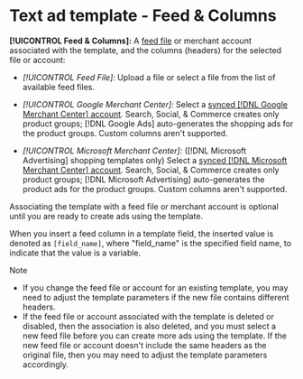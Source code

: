 # Text ad template - Feed &amp; Columns

**[!UICONTROL Feed &amp; Columns]:** A [feed file](/help/search-social-commerce/campaign-management/inventory-feeds/feed-files-manage.md) or merchant account associated with the template, and the columns (headers) for the selected file or account:

* *[!UICONTROL Feed File]:* Upload a file or select a file from the list of available feed files.

* *[!UICONTROL Google Merchant Center]:* Select a [synced [!DNL Google Merchant Center] account](/help/search-social-commerce/campaign-management/accounts/merchant-account-manage.md). Search, Social, & Commerce creates only product groups; [!DNL Google Ads] auto-generates the shopping ads for the product groups. Custom columns aren't supported.

* *[!UICONTROL Microsoft Merchant Center]:* ([!DNL Microsoft Advertising] shopping templates only) Select a [synced [!DNL Microsoft Merchant Center] account](/help/search-social-commerce/campaign-management/accounts/merchant-account-manage.md). Search, Social, & Commerce creates only product groups; [!DNL Microsoft Advertising] auto-generates the product ads for the product groups. Custom columns aren't supported.

Associating the template with a feed file or merchant account is optional until you are ready to create ads using the template.

When you insert a feed column in a template field, the inserted value is denoted as `[field_name]`, where "field_name" is the specified field name, to indicate that the value is a variable.

>[!NOTE]
>
>* If you change the feed file or account for an existing template, you may need to adjust the template parameters if the new file contains different headers.
>* If the feed file or account associated with the template is deleted or disabled, then the association is also deleted, and you must select a new feed file before you can create more ads using the template. If the new feed file or account doesn't include the same headers as the original file, then you may need to adjust the template parameters accordingly.
